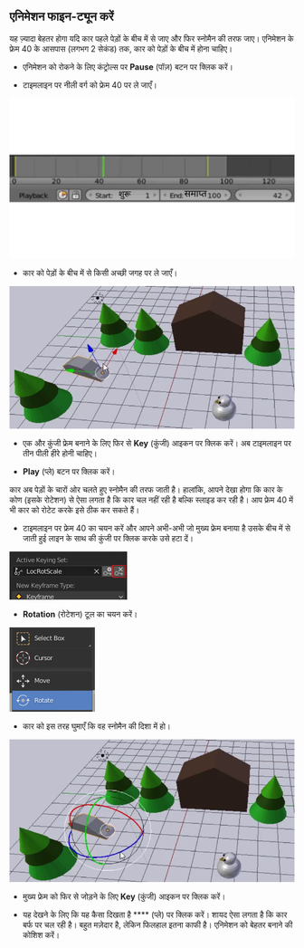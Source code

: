 ## एनिमेशन फाइन-ट्यून करें

यह ज़्यादा बेहतर होगा यदि कार पहले पेड़ों के बीच में से जाए और फिर स्नोमैन की तरफ जाए। एनिमेशन के फ्रेम 40 के आसपास (लगभग 2 सेकंड) तक, कार को पेड़ों के बीच में होना चाहिए।

+ एनिमेशन को रोकने के लिए कंट्रोल्स पर **Pause** (पॉज़) बटन पर क्लिक करें।

+ टाइमलाइन पर नीली वर्ग को फ्रेम 40 पर ले जाएँ।

![फ्रेम 40](images/blender-frame-40.png)

+ कार को पेड़ों के बीच में से किसी अच्छी जगह पर ले जाएँ।

![पेड़ों के बीच में कार](images/blender-car-between-trees.png)

+ एक और कुंजी फ्रेम बनाने के लिए फिर से **Key** (कुंजी) आइकन पर क्लिक करें। अब टाइमलाइन पर तीन पीली हीरे होनी चाहिए।

+ **Play** (प्ले) बटन पर क्लिक करें।

कार अब पेड़ों के चारों ओर चलते हुए स्नोमैन की तरफ जाती है। हालांकि, आपने देखा होगा कि कार के कोण (इसके रोटेशन) से ऐसा लगता है कि कार चल नहीं रही है बल्कि स्लाइड कर रही है। आप फ्रेम 40 में भी कार को रोटेट करके इसे ठीक कर सकते हैं।

+ टाइमलाइन पर फ्रेम 40 का चयन करें और आपने अभी-अभी जो मुख्य फ्रेम बनाया है उसके बीच में से जाती हुई लाइन के साथ की कुंजी पर क्लिक करके उसे हटा दें।

![मुख्य फ्रेम हटाएँ](images/blender-key-x.png)

+ **Rotation** (रोटेशन) टूल का चयन करें।

![रोटेशन टूल](images/blender-rotate-tool.png)

+ कार को इस तरह घुमाएँ कि वह स्नोमैन की दिशा में हो।

![कार को घुमाएँ](images/blender-rotate-car.png)

+ मुख्य फ्रेम को फिर से जोड़ने के लिए **Key** (कुंजी) आइकन पर क्लिक करें।

+ यह देखने के लिए कि यह कैसा दिखता है **** (प्ले) पर क्लिक करें। शायद ऐसा लगता है कि कार बर्फ पर चल रही है। बहुत मज़ेदार है, लेकिन फिलहाल इतना काफी है। एनिमेशन को बेहतर बनाने की कोशिश करें।